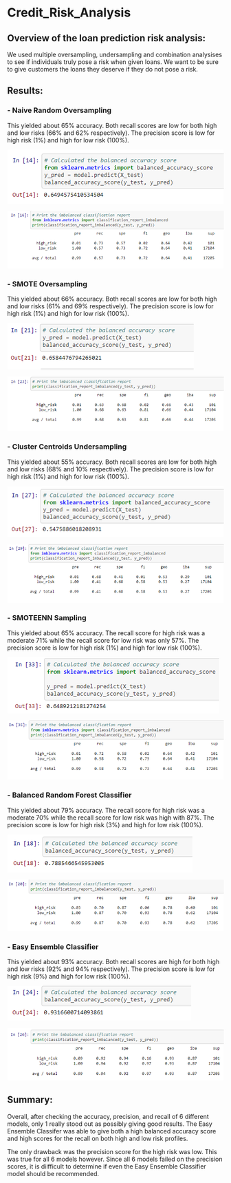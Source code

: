 # Credit_Risk_Analysis

## Overview of the loan prediction risk analysis:

We used multiple oversampling, undersampling and combination analysises to see if individuals truly pose a risk when given loans. We want to be sure to give customers the loans they deserve if they do not pose a risk.

## Results:
### - Naive Random Oversampling

This yielded about 65% accuracy. Both recall scores are low for both high and low risks (66% and 62% respectively). The precision score is low for high risk (1%) and high for low risk (100%).

![NAIVE](images/NRO1.png)

![NAIVE](images/NRO2.png)

### - SMOTE Oversampling

This yielded about 66% accuracy. Both recall scores are low for both high and low risks (61% and 69% respectively). The precision score is low for high risk (1%) and high for low risk (100%).

![SMOTE](images/SMOTE1.png)

![SMOTE](images/SMOTE2.png)

### - Cluster Centroids Undersampling

This yielded about 55% accuracy. Both recall scores are low for both high and low risks (68% and 10% respectively). The precision score is low for high risk (1%) and high for low risk (100%).

![CLUSTER](images/CL1.png)

![CLUSTER](images/CL2.png)

### - SMOTEENN Sampling

This yielded about 65% accuracy. The recall score for high risk was a moderate 71% while the recall score for low risk was only 57%. The precision score is low for high risk (1%) and high for low risk (100%).

![SMOTEENN](images/SMOTEENN1.png)

![SMOTEENN](images/SMOTEENN2.png)

### - Balanced Random Forest Classifier

This yielded about 79% accuracy. The recall score for high risk was a moderate 70% while the recall score for low risk was high with 87%. The precision score is low for high risk (3%) and high for low risk (100%).

![BALANCED RF](images/BRF1.png)

![BALANCED RF](images/BRF2.png)

### - Easy Ensemble Classifier

This yielded about 93% accuracy. Both recall scores are high for both high and low risks (92% and 94% respectively). The precision score is low for high risk (9%) and high for low risk (100%).

![EASY](images/EC1.png)

![EASY](images/EC2.png)

## Summary:

Overall, after checking the accuracy, precision, and recall of 6 different models, only 1 really stood out as possibly giving good results. The Easy Ensemble Classifer was able to give both a high balanced accuracy score and high scores for the recall on both high and low risk profiles.

The only drawback was the precision score for the high risk was low. This was true for all 6 models however. Since all 6 models failed on the precision scores, it is diifficult to determine if even the Easy Ensemble Classifier model should be recommended.
